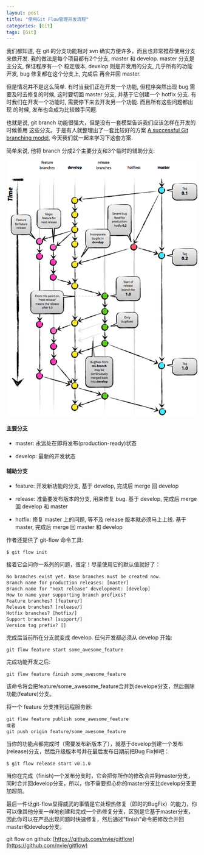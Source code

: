 ```yaml
---
layout: post
title: "使用Git Flow管理开发流程"
categories: [Git]
tags: [Git]
---
```



我们都知道, 在 git 的分支功能相对 svn 确实方便许多，而且也非常推荐使用分支来做开发. 我的做法是每个项目都有2个分支, master 和 develop. master 分支是主分支, 保证程序有一个 稳定版本, develop 则是开发用的分支, 几乎所有的功能开发, bug 修复都在这个分支上, 完成后 再合并回 master.

但是情况并不是这么简单. 有时当我们正在开发一个功能, 但程序突然出现 bug 需要及时去修复的时候, 这时要切回 master 分支, 并基于它创建一个 hotfix 分支. 有时我们在开发一个功能时, 需要停下来去开发另一个功能. 而且所有这些问题都出现 的时候, 发布也会成为比较棘手问题.

也就是说, git branch 功能很强大，但是没有一套模型告诉我们应该怎样在开发的时候善用 这些分支。于是有人就整理出了一套比较好的方案 [A successful Git branching model](http://nvie.com/posts/a-successful-git-branching-model/), 今天我们就一起来学习下这套方案.

简单来说, 他将 branch 分成2个主要分支和3个临时的辅助分支: 

<img src="/images/gitflow.png">

#### 主要分支

* master: 永远处在即将发布(production-ready)状态

* develop: 最新的开发状态

#### 辅助分支

* feature: 开发新功能的分支, 基于 develop, 完成后 merge 回 develop

* release: 准备要发布版本的分支, 用来修复 bug. 基于 develop, 完成后 merge 回 develop 和 master

* hotfix: 修复 master 上的问题, 等不及 release 版本就必须马上上线. 基于 master, 完成后 merge 回 master 和 develop

作者还提供了 git-flow 命令工具:

    $ git flow init

接着它会问你一系列的问题，蛋定！尽量使用它的默认值就好了：

    No branches exist yet. Base branches must be created now.
	Branch name for production releases: [master]
	Branch name for "next release" development: [develop]
	How to name your supporting branch prefixes?
	Feature branches? [feature/]
	Release branches? [release/]
	Hotfix branches? [hotfix/]
	Support branches? [support/]
	Version tag prefix? []

完成后当前所在分支就变成 develop. 任何开发都必须从 develop 开始:

    git flow feature start some_awesome_feature

完成功能开发之后:

    git flow feature finish some_awesome_feature

该命令将会把feature/some_awesome_feature合并到develope分支，然后删除功能(feature)分支。

将一个 feature 分支推到远程服务器:

    git flow feature publish some_awesome_feature
	或者
	git push origin feature/some_awesome_feature

当你的功能点都完成时（需要发布新版本了），就基于develop创建一个发布(release)分支，然后升级版本号并在最后发布日期前把Bug Fix掉吧：

    $ git flow release start v0.1.0

当你在完成（finish)一个发布分支时，它会把你所作的修改合并到master分支，同时合并回develop分支，所以，你不需要担心你的master分支比develop分支更加超前。

最后一件让git-flow显得威武的事情是它处理热修复（即时的BugFix）的能力，你可以像其他分支一样地创建和完成一个热修复分支，区别是它基于master分支，因此你可以在产品出现问题时快速修复，然后通过”finish”命令把修改合并回master和develop分支。

git flow on github: [https://github.com/nvie/gitflow](https://github.com/nvie/gitflow)

